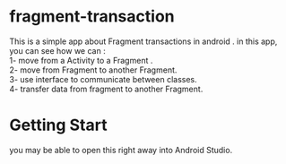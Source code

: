 # fragment-transaction
This is a simple app about Fragment transactions in android . in this app, you can see how we can :<br />
1- move from a Activity to a Fragment . <br />
2- move from Fragment to another Fragment. <br />
3- use interface to communicate between classes. <br />
4- transfer data from fragment to  another Fragment. <br />
# Getting Start
you may be able to open this right away into Android Studio.